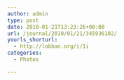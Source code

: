 ```yaml
---
author: admin
type: post
date: 2010-01-21T13:23:26+00:00
url: /journal/2010/01/21/345936102/
yourls_shorturl:
  - http://lobban.org/i/1i
categories:
  - Photos

---
```

<div class="figure">
  <img src="http://andy.lobban.org/photo/1280/345936102/1/tumblr_kwlmj2MbDD1qzrl7b" alt="" />
</div>